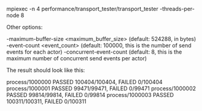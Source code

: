 mpiexec -n 4 performance/transport_tester/transport_tester -threads-per-node 8

Other options:

-maximum-buffer-size <maximum_buffer_size> (default: 524288, in bytes)
-event-count <event_count> (default: 100000, this is the number of send events for each actor)
-concurrent-event-count <value> (default: 8, this is the maximum number of concurrent send events per actor)

The result should look like this:

process/1000000 PASSED 100404/100404, FAILED 0/100404
process/1000001 PASSED 99471/99471, FAILED 0/99471
process/1000002 PASSED 99814/99814, FAILED 0/99814
process/1000003 PASSED 100311/100311, FAILED 0/100311

